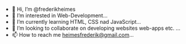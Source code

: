 - 👋 Hi, I’m @frederikheimes
- 👀 I’m interested in Web-Development...
- 🌱 I’m currently learning HTML, CSS nad JavaScript...
- 💞️ I’m looking to collaborate on developing websites web-apps etc. ...
- 📫 How to reach me heimesfrederik@gmail.com...

<!---
frederikheimes/frederikheimes is a ✨ special ✨ repository because its `README.md` (this file) appears on your GitHub profile.
You can click the Preview link to take a look at your changes.
--->
